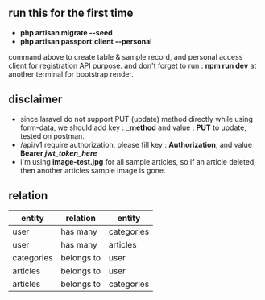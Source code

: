 ## run this for the first time
- **php artisan migrate --seed**
- **php artisan passport:client --personal**

command above to create table & sample record, and personal access client for registration API purpose.
and don't forget to run : **npm run dev** at another terminal for bootstrap render.

## disclaimer
 - since laravel do not support PUT (update) method directly while using form-data, we should add key : **_method** and value : **PUT** to update, tested on postman.
 - /api/v1 require authorization, please fill key : **Authorization**, and value **Bearer *jwt_token_here*** 
 - i'm using **image-test.jpg** for all sample articles, so if an article deleted, then another articles sample image is gone.

## relation
| entity | relation | entity
|--|--|--|
| user | has many | categories
| user |has many | articles
| categories | belongs to | user
| articles | belongs to | user
| articles | belongs to | categories
